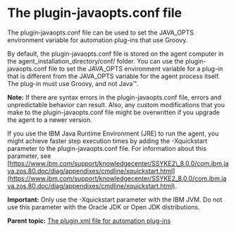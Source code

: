 # The plugin-javaopts.conf file

The plugin-javaopts.conf file can be used to set the JAVA\_OPTS environment variable for automation plug-ins that use Groovy.

By default, the plugin-javaopts.conf file is stored on the agent computer in the agent\_installation\_directory/conf/ folder. You can use the plugin-javaopts.conf file to set the JAVA\_OPTS environment variable for a plug-in that is different from the JAVA\_OPTS variable for the agent process itself. The plug-in must use Groovy, and not Java™.

**Note:** If there are syntax errors in the plugin-javaopts.conf file, errors and unpredictable behavior can result. Also, any custom modifications that you make to the plugin-javaopts.conf file might be overwritten if you upgrade the agent to a newer version.

If you use the IBM Java Runtime Environment \(JRE\) to run the agent, you might achieve faster step execution times by adding the -Xquickstart parameter to the plugin-javaopts.conf file. For information about this parameter, see [https://www.ibm.com/support/knowledgecenter/SSYKE2\_8.0.0/com.ibm.java.zos.80.doc/diag/appendixes/cmdline/xquickstart.html](https://www.ibm.com/support/knowledgecenter/SSYKE2_8.0.0/com.ibm.java.zos.80.doc/diag/appendixes/cmdline/xquickstart.html).

**Important:** Only use the -Xquickstart parameter with the IBM JVM. Do not use this parameter with the Oracle JDK or Open JDK distributions.

**Parent topic:** [The plugin.xml file for automation plug-ins](../../com.udeploy.reference.doc/topics/ref_create_pluginxml.md)

